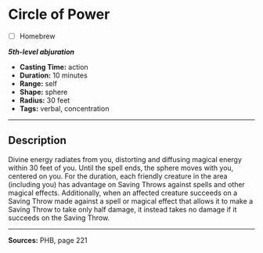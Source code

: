 # Circle of Power
- [ ] Homebrew

***5th-level abjuration***
- **Casting Time:** action
- **Duration:** 10 minutes
- **Range:** self
- **Shape:** sphere
- **Radius:** 30 feet
- **Tags:** verbal, concentration

---

## Description
Divine energy radiates from you, distorting and diffusing magical energy within 30 feet of you.
Until the spell ends, the sphere moves with you, centered on you.
For the duration, each friendly creature in the area (including you) has advantage on Saving Throws against spells and other magical effects.
Additionally, when an affected creature succeeds on a Saving Throw made against a spell or magical effect that allows it to make a Saving Throw to take only half damage, it instead takes no damage if it succeeds on the Saving Throw.

---

**Sources:** PHB, page 221
